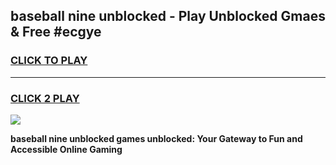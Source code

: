 
## baseball nine unblocked - Play Unblocked Gmaes & Free #ecgye
<h3>
<a href="https://news.freeplayer.one?title=baseball_nine_unblocked&ref=03M">CLICK TO PLAY</a></h3>
<hr>

<h3>
<a href="https://news.freeplayer.one?title=baseball_nine_unblocked&ref=03M">CLICK 2 PLAY</a>
  
</h3>

<a href="https://news.freeplayer.one?title=baseball_nine_unblocked&ref=03M"><img src="https://clearcache.store/games.png"></a>


**baseball nine unblocked games unblocked: Your Gateway to Fun and Accessible Online Gaming**
